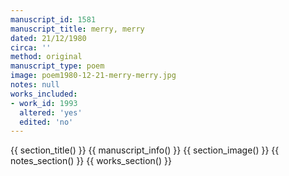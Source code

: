 ```yaml
---
manuscript_id: 1581
manuscript_title: merry, merry
dated: 21/12/1980
circa: ''
method: original
manuscript_type: poem
image: poem1980-12-21-merry-merry.jpg
notes: null
works_included:
- work_id: 1993
  altered: 'yes'
  edited: 'no'
---
```


{{ section_title() }}
{{ manuscript_info() }}
{{ section_image() }}
{{ notes_section() }}
{{ works_section() }}

